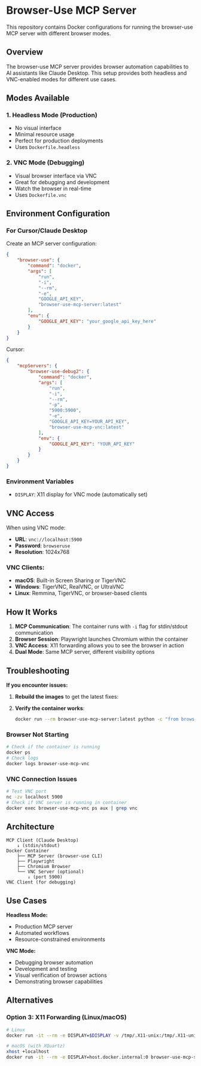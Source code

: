 # Browser-Use MCP Server

This repository contains Docker configurations for running the browser-use MCP server with different browser modes.

## Overview

The browser-use MCP server provides browser automation capabilities to AI assistants like Claude Desktop. This setup provides both headless and VNC-enabled modes for different use cases.

## Modes Available

### 1. Headless Mode (Production)

-   No visual interface
-   Minimal resource usage
-   Perfect for production deployments
-   Uses `Dockerfile.headless`

### 2. VNC Mode (Debugging)

-   Visual browser interface via VNC
-   Great for debugging and development
-   Watch the browser in real-time
-   Uses `Dockerfile.vnc`

## Environment Configuration

### For Cursor/Claude Desktop

Create an MCP server configuration:

```json
{
	"browser-use": {
		"command": "docker",
		"args": [
			"run",
			"-i",
			"--rm",
			"-e",
			"GOOGLE_API_KEY",
			"browser-use-mcp-server:latest"
		],
		"env": {
			"GOOGLE_API_KEY": "your_google_api_key_here"
		}
	}
}
```

Cursor:

```json
{
	"mcpServers": {
		"browser-use-debug2": {
			"command": "docker",
			"args": [
				"run",
				"-i",
				"--rm",
				"-p",
				"5900:5900",
				"-e",
				"GOOGLE_API_KEY=YOUR_API_KEY",
				"browser-use-mcp-vnc:latest"
			],
			"env": {
				"GOOGLE_API_KEY": "YOUR_API_KEY"
			}
		}
	}
}
```

### Environment Variables

-   `DISPLAY`: X11 display for VNC mode (automatically set)

## VNC Access

When using VNC mode:

-   **URL**: `vnc://localhost:5900`
-   **Password**: `browseruse`
-   **Resolution**: 1024x768

### VNC Clients:

-   **macOS**: Built-in Screen Sharing or TigerVNC
-   **Windows**: TigerVNC, RealVNC, or UltraVNC
-   **Linux**: Remmina, TigerVNC, or browser-based clients

## How It Works

1. **MCP Communication**: The container runs with `-i` flag for stdin/stdout communication
2. **Browser Session**: Playwright launches Chromium within the container
3. **VNC Access**: X11 forwarding allows you to see the browser in action
4. **Dual Mode**: Same MCP server, different visibility options

## Troubleshooting

**If you encounter issues:**

1. **Rebuild the images** to get the latest fixes:

2. **Verify the container works**:

    ```bash
    docker run --rm browser-use-mcp-server:latest python -c "from browser_use import BrowserSession; print('Browser-use working!')"
    ```

### Browser Not Starting

```bash
# Check if the container is running
docker ps
# Check logs
docker logs browser-use-mcp-vnc
```

### VNC Connection Issues

```bash
# Test VNC port
nc -zv localhost 5900
# Check if VNC server is running in container
docker exec browser-use-mcp-vnc ps aux | grep vnc
```

## Architecture

```
MCP Client (Claude Desktop)
    ↓ (stdin/stdout)
Docker Container
    ├── MCP Server (browser-use CLI)
    ├── Playwright
    ├── Chromium Browser
    └── VNC Server (optional)
        ↓ (port 5900)
VNC Client (for debugging)
```

## Use Cases

**Headless Mode:**

-   Production MCP server
-   Automated workflows
-   Resource-constrained environments

**VNC Mode:**

-   Debugging browser automation
-   Development and testing
-   Visual verification of browser actions
-   Demonstrating browser capabilities

## Alternatives

### Option 3: X11 Forwarding (Linux/macOS)

```bash
# Linux
docker run -it --rm -e DISPLAY=$DISPLAY -v /tmp/.X11-unix:/tmp/.X11-unix browser-use-mcp-server:latest

# macOS (with XQuartz)
xhost +localhost
docker run -it --rm -e DISPLAY=host.docker.internal:0 browser-use-mcp-server:latest
```
